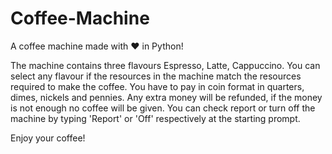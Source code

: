 # Coffee-Machine
A coffee machine made with ❤️ in Python!

The machine contains three flavours Espresso, Latte, Cappuccino.
You can select any flavour if the resources in the machine match the resources required to make the coffee.
You have to pay in coin format in quarters, dimes, nickels and pennies.
Any extra money will be refunded, if the money is not enough no coffee will be given.
You can check report or turn off the machine by typing 'Report' or 'Off' respectively at the starting prompt.

Enjoy your coffee!
